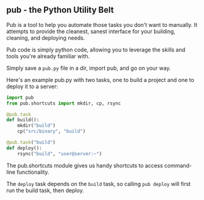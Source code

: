 pub - the Python Utility Belt
------

Pub is a tool to help you automate those tasks you don't want to manually. It
attempts to provide the cleanest, sanest interface for your building, cleaning,
and deploying needs.

Pub code is simply python code, allowing you to leverage the skills and tools
you're already familiar with.

Simply save a `pub.py` file in a dir, import pub, and go on your way.

Here's an example pub.py with two tasks, one to build a project and one to
deploy it to a server:

```python
import pub
from pub.shortcuts import mkdir, cp, rsync

@pub.task
def build():
    mkdir("build")
    cp("src/binary", "build")

@pub.task("build")
def deploy():
    rsync("build", "user@server:~")
```

The pub.shortcuts module gives us handy shortcuts to access command-line
functionality.

The `deploy` task depends on the `build` task, so calling `pub deploy`
will first run the build task, then deploy.
